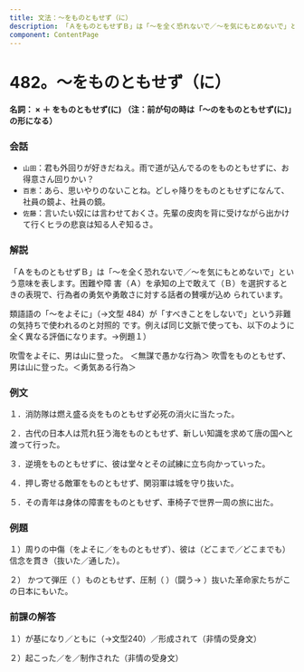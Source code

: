 ```yaml
---
title: 文法：～をものともせず（に）
description: 「ＡをものともせずＢ」は「～を全く恐れないで／～を気にもとめないで」という意味を表します。困難や障 害（Ａ）を承知の上で敢えて（Ｂ）を選択するときの表現で、行為者の勇気や勇敢さに対する話者の賛嘆が込め られています。
component: ContentPage
---
```



# 482。～をものともせず（に）
#### 名詞： × ＋ をものともせず(に) （注：前が句の時は「～のをものともせず(に)」の形になる）
### 会話
- `山田`：君も外回りが好きだねえ。雨で道が込んでるのをものともせずに、お得意さん回りかい？
- `百恵`：あら、思いやりのないことね。どしゃ降りをものともせずになんて、社員の鏡よ、社員の鏡。
- `佐藤`：言いたい奴には言わせておくさ。先輩の皮肉を背に受けながら出かけて行くヒラの悲哀は知る人ぞ知るさ。
### 解説
「ＡをものともせずＢ」は「～を全く恐れないで／～を気にもとめないで」という意味を表します。困難や障 害（Ａ）を承知の上で敢えて（Ｂ）を選択するときの表現で、行為者の勇気や勇敢さに対する話者の賛嘆が込め られています。

類語語の「～をよそに」（→文型 484）が「すべきことをしないで」という非難の気持ちで使われるのと対照的 です。例えば同じ文脈で使っても、以下のように全く異なる評価になります。→例題１）

吹雪をよそに、男は山に登った。 ＜無謀で愚かな行為＞ 吹雪をものともせず、男は山に登った。＜勇気ある行為＞
### 例文
１．消防隊は燃え盛る炎をものともせず必死の消火に当たった。

２．古代の日本人は荒れ狂う海をものともせず、新しい知識を求めて唐の国へと渡って行った。

３．逆境をものともせずに、彼は堂々とその試練に立ち向かっていった。

４．押し寄せる敵軍をものともせず、関羽軍は城を守り抜いた。

５．その青年は身体の障害をものともせず、車椅子で世界一周の旅に出た。
### 例題
１）周りの中傷（をよそに／をものともせず）、彼は（どこまで／どこまでも）信念を貫き（抜いた／通した）。

２） かつて弾圧（ ）ものともせず、圧制（ ）（闘う→ ）抜いた革命家たちがこの日本にもいた。
### 前課の解答
１）が基になり／ともに（→文型240）／形成されて（非情の受身文）

２）起こった／を／制作された（非情の受身文）
